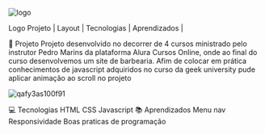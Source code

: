  ![logo](https://user-images.githubusercontent.com/102180451/200145905-6cccbd07-54cc-4f51-a097-8e5aaa62c242.png)

Logo
Projeto   |    Layout   |    Tecnologias   |    Aprendizados   |   

🚀 Projeto
Projeto desenvolvido no decorrer de 4 cursos ministrado pelo instrutor Pedro Marins da plataforma Alura Cursos Online, onde ao final do curso desenvolvemos um site de barbearia. Afim de colocar em prática conhecimentos de javascript adquiridos no curso da geek university pude aplicar animação ao scroll no projeto
 
 ![qafy3as100f91](https://user-images.githubusercontent.com/102180451/200555374-ed956a59-9401-4678-9231-98f597d782a0.jpg)



💻 Tecnologias
HTML
CSS
Javascript
📚 Aprendizados
Menu nav
Responsividade
Boas praticas de programação
